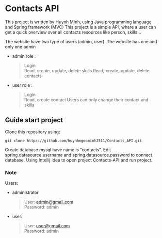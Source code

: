 # Contacts API
This project is written by Huynh Minh, using Java programming language and Spring framework (MVC)
This project is a simple API, where a user can get a quick overview over all contacts resources like person, skills...

The website have two type of users (admin, user). The website has one and only one admin
* admin role :
  > Login  
  > Read, create, update, delete skills
  > Read, create, update, delete contacts 
* user role :
  > Login  
  > Read, create contact
  > Users can only change their contact and skills 
## Guide start project  
Clone this repository using:  
```
git clone https://github.com/huynhngocminh2511/Contacts_API.git
```  
Create database mysql have name is "contacts".
Edit spring.datasource.username and spring.datasource.password to connect database.
Using Intellij Idea to open project Contacts-API and run project.

### Note   
Users:
* administrator
  > User: admin@gmail.com  
  > Password: admin
* user:  
  > User: user@gmail.com  
  > Password: admin  